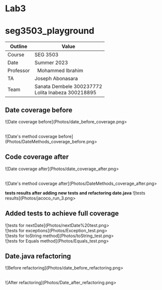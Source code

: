 # Lab3
# seg3503_playground
| Outline | Value |
| --- | --- |
| Course | SEG 3503 |
| Date | Summer 2023 |
| Professor |  Mohammed Ibrahim  |
| TA | Joseph Abonasara  |
| Team | Sanata Dembele 300237772 <br> Lolita Inabeza 300218895|

## Date coverage before

![Date coverage before](Photos/date_before_coverage.png> 

<br> ![Date's method coverage before](Photos/DateMethods_coverage_before.png> 


## Code coverage after

![Date coverage after](Photos/date_coverage_after.png> 

<br> ![Date's method coverage after](Photos/DateMethods_coverage_after.png> 

__tests results after adding new tests and refactoring date.java__
![tests results](Photos/jacoco_run_3.png> 

## Added tests to achieve full coverage

![tests for nextDate](Photos/nextDate%20test.png> 
<br> ![tests for exceptions](Photos/Exception_test.png> 
<br> ![tests for toString method](Photos/toString_test.png> 
<br> ![tests for Equals method](Photos/Equals_test.png> 


## Date.java refactoring 

![Before refactoring](Photos/date_before_refactoring.png> 

<br>![After refactoring](Photos/Date_after_refactoring.png> 
